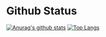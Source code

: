# Github Status 
[![Anurag's github stats](https://github-readme-stats.vercel.app/api?username=chulhee23&count_private=true&show_icons=true&include_all_commits=true&hide_title=true)](https://github.com/anuraghazra/github-readme-stats)
[![Top Langs](https://github-readme-stats.vercel.app/api/top-langs/?username=chulhee23&layout=compact&langs_count=8&hide=jupyter%20notebook,html,css,scss)](https://github.com/anuraghazra/github-readme-stats)



